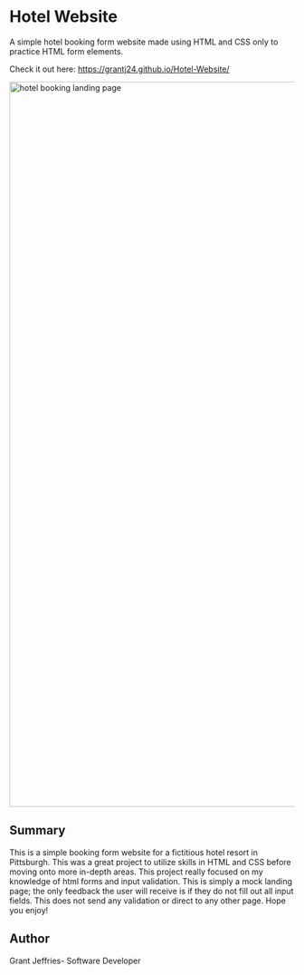 # Hotel Website

A simple hotel booking form website made using HTML and CSS only to practice HTML form elements.

Check it out here: https://grantj24.github.io/Hotel-Website/

 <img width="1279" alt="hotel booking landing page" src="https://user-images.githubusercontent.com/46577330/185800961-76c11add-b12e-4a00-884a-af3c479aae2d.png">


## Summary

This is a simple booking form website for a fictitious hotel resort in Pittsburgh. This was a great project to utilize skills in HTML and CSS before moving onto more in-depth areas. This project really focused on my knowledge of html forms and input validation. This is simply a mock landing page; the only feedback the user will receive is if they do not fill out all input fields. This does not send any validation or direct to any other page. Hope you enjoy!

## Author

Grant Jeffries- Software Developer 
